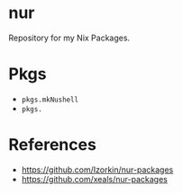 # nur
Repository for my Nix Packages.

# Pkgs

- `pkgs.mkNushell`
- `pkgs.`

# References

- https://github.com/Izorkin/nur-packages
- https://github.com/xeals/nur-packages